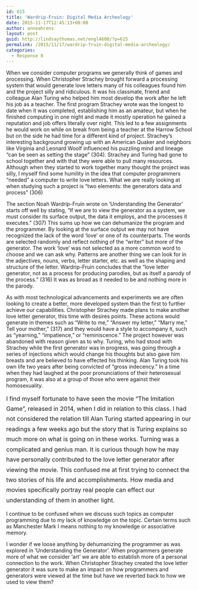 ```yaml
---
id: 615
title: 'Wardrip-Fruin: Digital Media Archeology'
date: 2015-11-17T12:45:13+00:00
author: anneahrens
layout: post
guid: http://lindsaythomas.net/engl4600/?p=615
permalink: /2015/11/17/wardrip-fruin-digital-media-archeology/
categories:
  - Response 8
---
```

When we consider computer programs we generally think of games and processing. When Christopher Strachey brought forward a processing system that would generate love letters many of his colleagues found him and the project silly and ridiculous. It was his classmate, friend and colleague Alan Turing who helped him most develop the work after he left his job as a teacher. The first program Strachey wrote was the longest to date when it was completed, establishing him as an amateur, but when he finished computing in one night and made it mostly operation he gained a reputation and job offers literally over night. This led to a few assignments he would work on while on break from being a teacher at the Harrow School but on the side he had time for a different kind of project. Strachey’s interesting background growing up with an American Quaker and neighbors like Virginia and Leonard Woolf influenced his puzzling mind and lineage “can be seen as setting the stage” (304). Strachey and Turing had gone to school together and with that they were able to pull many resources. Although when they started to work together many thought the project was silly, I myself find some humility in the idea that computer programmers “needed” a computer to write love letters. What we are really looking at when studying such a project is “two elements: the generators data and process” (306)

The section Noah Wardrip-Fruin wrote on ‘Understanding the Generator’ starts off well by stating, “If we are to view the generator as a system, we must consider its surface output, the data it employs, and the processes it executes.” (307) This sums up how we can dehumanize the program and the programmer. By looking at the surface output we may not have recognized the lack of the word ‘love’ or one of its counterparts. The words are selected randomly and reflect nothing of the “writer” but more of the generator. The work ‘love’ was not selected as a more common word to choose and we can ask why. Patterns are another thing we can look for in the adjectives, nouns, verbs, letter starter, etc. as well as the shaping and structure of the letter. Wardrip-Fruin concludes that the “love letter generator, not as a process for producing parodies, but as itself a parody of the process.” (316) It was as broad as it needed to be and nothing more in the parody.

As with most technological advancements and experiments we are often looking to create a better, more developed system than the first to further achieve our capabilities. Christopher Strachey made plans to make another love letter generator, this time with desires points. These actions would generate in themes such as “Write to me,” “Answer my letter,” “Marry me,” Tell your mother,” (317) and they would have a style to accompany it, such as “yearning,” “impatience,” or “reminiscence.” The project however was abandoned with reason given as to why. Turing, who had stood with Strachey while the first generator was in progress, was going through a series of injections which would change his thoughts but also gave him breasts and are believed to have effected his thinking. Alan Turing took his own life two years after being convicted of “gross indecency.” In a time when they had laughed at the poor pronunciations of their heterosexual program, it was also at a group of those who were against their homosexuality.

<span style="line-height: 1.71429;font-size: 1rem">I find myself fortunate to have seen the movie “The Imitation Game”, released in 2014, when I did in relation to this class. I had not considered the relation till Alan Turing started appearing in our readings a few weeks ago but the story that is Turing explains so much more on what is going on in these works. Turning was a complicated and genius man. It is curious though how he may have personally contributed to the love letter generator after viewing the movie. This confused me at first trying to connect the two stories of his life and accomplishments. How media and movies specifically portray real people can effect our understanding of them in another light.</span>

I continue to be confused when we discuss such topics as computer programming due to my lack of knowledge on the topic. Certain terms such as Manchester Mark I means nothing to my knowledge or associative memory.

I wonder if we loose anything by dehumanizing the programmer as was explored in ‘Understanding the Generator’. When programmers generate more of what we consider ‘art’ we are able to establish more of a personal connection to the work. When Christopher Strachey created the love letter generator it was sure to make an impact on how programmers and generators were viewed at the time but have we reverted back to how we used to view them?